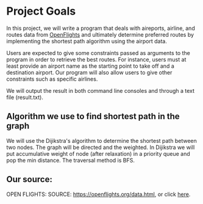 # Project Goals
In this project, we will write a program that deals with aireports, airline, and routes data from [OpenFlights](https://openflights.org/data.html) and ultimately determine preferred routes by implementing the shortest path algorithm using the airport data. 

Users are expected to give some constraints passed as arguments to the program in order to retrieve the best routes. For instance, users must at least provide an airport name as the starting point to take off and a destination airport. Our program will also allow users to give other constraints such as specific airlines.

We will output the result in both command line consoles and through a text file (result.txt).

## Algorithm we use to find shortest path in the graph
We will use the Dijikstra's algorithm to determine the shortest path between two nodes. The graph will be directed and the weighted. In Dijikstra we will put accumulative weight of node (after relaxation) in a priority queue and pop the min distance. The traversal method is BFS.

## Our source:
OPEN FLIGHTS:
SOURCE: https://openflights.org/data.html, or click [here](https://openflights.org/data.html).

